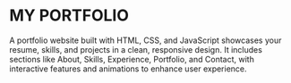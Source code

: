 # MY PORTFOLIO

A portfolio website built with HTML, CSS, and JavaScript showcases your resume, skills, and projects in a clean,
responsive design.
It includes sections like About, Skills, Experience, Portfolio, and Contact, with interactive features and animations to
enhance user experience. 
